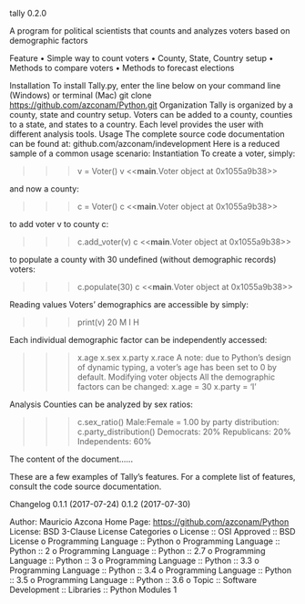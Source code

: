 tally 0.2.0


A program for political scientists that counts and analyzes voters
based on demographic factors

Feature
•	Simple way to count voters
•	County, State, Country setup
•	Methods to compare voters
•	Methods to forecast elections

Installation
To install Tally.py, enter the line below on your command line (Windows) or terminal (Mac)
git clone https://github.com/azconam/Python.git
Organization
Tally is organized by a county, state and country setup. Voters can be added to a county, counties to a state, and states to a country. Each level provides the user with different analysis tools.
Usage
The complete source code documentation can be found at: github.com/azconam/indevelopment 
Here is a reduced sample of a common usage scenario:
Instantiation
To create a voter, simply:
>>> v = Voter()
>>> v
<<__main__.Voter object at 0x1055a9b38>>
>>>
and now a county:
>>> c = Voter()
>>> c
<<__main__.Voter object at 0x1055a9b38>>
>>>
to add voter v to county c:
>>> c.add_voter(v)
>>> c
<<__main__.Voter object at 0x1055a9b38>>
>>>

to populate a county with 30 undefined (without demographic records) voters:

>>> c.populate(30)
>>> c
<<__main__.Voter object at 0x1055a9b38>>
>>>

Reading values
Voters’ demographics are accessible by simply:
>>> print(v)
20
M
I
H
>>>
Each individual demographic factor can be independently accessed:
>>> x.age
>>> x.sex
>>> x.party
>>> x.race
A note: due to Python’s design of dynamic typing, a voter’s age has been set to 0 by default. 
Modifying voter objects
All the demographic factors can be changed:
>>> x.age = 30
>>> x.party = ‘I’

Analysis
Counties can be analyzed by sex ratios:
>>> c.sex_ratio()
Male:Female = 1.00
by party distribution:
>>> c.party_distribution()
Democrats: 20%	Republicans:	20%	Independents:	60%

The content of the document......


These are a few examples of Tally’s features. For a complete list of features, consult the code source documentation.




Changelog
0.1.1 (2017-07-24)
0.1.2 (2017-07-30)

Author: Mauricio Azcona
Home Page: https://github.com/azconam/Python
License: BSD 3-Clause License
Categories
o	License :: OSI Approved :: BSD License
o	Programming Language :: Python
o	Programming Language :: Python :: 2
o	Programming Language :: Python :: 2.7
o	Programming Language :: Python :: 3
o	Programming Language :: Python :: 3.3
o	Programming Language :: Python :: 3.4
o	Programming Language :: Python :: 3.5
o	Programming Language :: Python :: 3.6
o	Topic :: Software Development :: Libraries :: Python Modules
1
